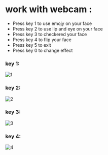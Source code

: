 # work with webcam :
- Press key 1 to use emojy on your face
- Press key 2 to use lip and eye on your face
- Press key 3 to checkered your face
- Press key 4 to flip your face
- Press key 5 to exit 
- Press key 0 to change effect

### key 1:
![1](https://user-images.githubusercontent.com/76804160/142201199-422dfdcf-9f57-46c3-86c5-183d730581a6.png)

### key 2:
![2](https://user-images.githubusercontent.com/76804160/142201207-8c7e04a1-6af7-4e07-bb0a-e29fb3497f46.png)

### key 3:
![3](https://user-images.githubusercontent.com/76804160/142201218-15955932-8b72-4226-9fee-99cd84b8ba1b.png)

### key 4:
![4](https://user-images.githubusercontent.com/76804160/142201227-428e17ab-42e9-42ee-9978-d7d3f4afb82d.png)
